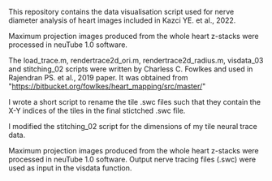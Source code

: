 This repository contains the data visualisation script used for nerve diameter analysis of heart images included in Kazci YE. et al., 2022. 

Maximum projection images produced from the whole heart z-stacks were processed in neuTube 1.0 software.

The load_trace.m, rendertrace2d_ori.m, rendertrace2d_radius.m, visdata_03 and stitching_02 scripts were written by Charless C. Fowlkes and used in Rajendran PS. et al., 2019 paper. It was obtained from  "https://bitbucket.org/fowlkes/heart_mapping/src/master/"

I wrote a short script to rename the tile .swc files such that they contain the X-Y indices of the tiles in the final stictched .swc file. 

I modified the stitching_02 script for the dimensions of my tile neural trace data.

Maximum projection images produced from the whole heart z-stacks were processed in neuTube 1.0 software. Output nerve tracing files (.swc) 
were used as input in the visdata function.
